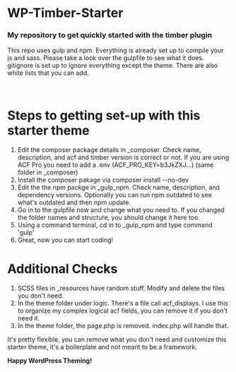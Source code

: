 # WP-Timber-Starter
<h3>My repository to get quickly started with the timber plugin</h3>
<p>
This repo uses gulp and npm. Everything is already set up to compile your js and sass. Please take a look over the gulpfile to see what it does.
gitignore is set up to ignore everything except the theme. There are also white lists that you can add.
</p>
<br/>

# Steps to getting set-up with this starter theme

1. Edit the composer package details in _composer. Check name, description, and acf and timber version is correct or not. If you are using ACF Pro you need to add a .env (ACF_PRO_KEY=b3JkZXJ...) (same folder in _composer)
2. Install the composer pakage via composer install --no-dev
3. Edit the the npm packge in _gulp_npm. Check name, description, and dependency versions. Optionally you can run npm outdated to see what's outdated and then npm update.
4. Go in to the gulpfile now and change what you need to. If you changed the folder names and structure, you should change it here too.
5. Using a command terminal, cd in to _gulp_npm and type command 'gulp'
6. Great, now you can start coding!

# Additional Checks
1. SCSS files in _resources have random stuff. Modify and delete the files you don't need.
2. In the theme folder under logic. There's a file call acf_displays. I use this to organize my complex logical acf fields, you can remove it if you don't need it.
3. In the theme folder, the page.php is removed. index.php will handle that.

It's pretty flexible, you can remove what you don't need and customize this starter theme, it's a boilerplate and not meant to be a framework.

<p>
<strong>Happy WordPress Theming!</strong>
</p>
